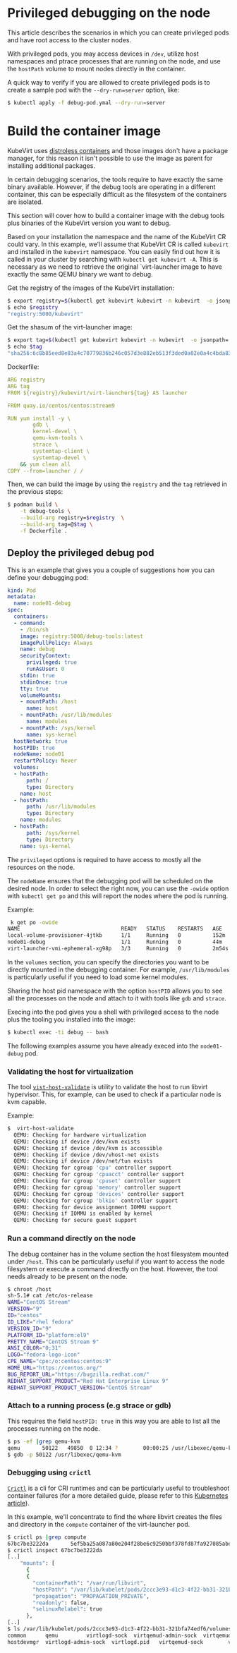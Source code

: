 # Privileged debugging on the node

This article describes the scenarios in which you can create privileged pods and have root access to the cluster nodes.

With privileged pods, you may access devices in `/dev`, utilize host namespaces and ptrace processes that are running on the node, and use the `hostPath` volume to mount nodes directly in the container.

A quick way to verify if you are allowed to create privileged pods is to create a sample pod with the `--dry-run=server` option, like:

```bash
$ kubectl apply -f debug-pod.ymal --dry-run=server
```

# Build the container image

KubeVirt uses [distroless containers](https://github.com/GoogleContainerTools/distroless) and those images don't have a package manager, for this reason it isn't possible to use the image as parent for installing additional packages.

In certain debugging scenarios, the tools require to have exactly the same binary available. However, if the debug tools are operating in a different container, this can be especially difficult as the filesystem of the containers are isolated.

This section will cover how to build a container image with
the debug tools plus binaries of the KubeVirt version you want to debug.

Based on your installation the namespace and the name of the KubeVirt CR could
vary. In this example, we'll assume that KubeVirt CR is called `kubevirt` and
installed in the `kubevirt` namespace. You can easily find out how it is called
in your cluster by searching with `kubectl get kubevirt -A`.
This is necessary as we need to retrieve the original `virt-launcher image to have exactly the same QEMU binary we want to debug.

Get the registry of the images of the KubeVirt installation:
```bash
$ export registry=$(kubectl get kubevirt kubevirt -n kubevirt  -o jsonpath='{.status.observedDeploymentConfig}' |jq '.registry'|tr -d "\"")
$ echo $registry
"registry:5000/kubevirt"
```

Get the shasum of the virt-launcher image:
```bash
$ export tag=$(kubectl get kubevirt kubevirt -n kubevirt  -o jsonpath='{.status.observedDeploymentConfig}' |jq '.virtLauncherSha'|tr -d "\"")
$ echo $tag
"sha256:6c8b85eed8e83a4c70779836b246c057d3e882eb513f3ded0a02e0a4c4bda837"
```

Dockerfile:
```yaml
ARG registry
ARG tag
FROM ${registry}/kubevirt/virt-launcher${tag} AS launcher

FROM quay.io/centos/centos:stream9

RUN yum install -y \
        gdb \
        kernel-devel \
        qemu-kvm-tools \
        strace \
        systemtap-client \
        systemtap-devel \
    && yum clean all
COPY --from=launcher / /
```

Then, we can build the image by using the `registry` and the `tag` retrieved in the previous steps:
```bash
$ podman build \
    -t debug-tools \
    --build-arg registry=$registry  \
    --build-arg tag=@$tag \
    -f Dockerfile .
```

## Deploy the privileged debug pod

This is an example that gives you a couple of suggestions how you can define your debugging pod:

```yaml
kind: Pod
metadata:
  name: node01-debug
spec:
  containers:
  - command:
    - /bin/sh
    image: registry:5000/debug-tools:latest
    imagePullPolicy: Always
    name: debug
    securityContext:
      privileged: true
      runAsUser: 0
    stdin: true
    stdinOnce: true
    tty: true
    volumeMounts:
    - mountPath: /host
      name: host
    - mountPath: /usr/lib/modules
      name: modules
    - mountPath: /sys/kernel
      name: sys-kernel
  hostNetwork: true
  hostPID: true
  nodeName: node01
  restartPolicy: Never
  volumes:
  - hostPath:
      path: /
      type: Directory
    name: host
  - hostPath:
      path: /usr/lib/modules
      type: Directory
    name: modules
  - hostPath:
      path: /sys/kernel
      type: Directory
    name: sys-kernel
```

The `privileged` options is required to have access to mostly all the resources
on the node.

The `nodeName` ensures that the debugging pod will be scheduled on the desired node. In order to select the right now, you can use the `-owide` option with `kubectl get po` and this will report the nodes where the pod is running.

Example:
```bash
 k get po -owide
NAME                                READY   STATUS    RESTARTS   AGE     IP               NODE     NOMINATED NODE   READINESS GATES
local-volume-provisioner-4jtkb      1/1     Running   0          152m    10.244.196.129   node01   <none>           <none>
node01-debug                        1/1     Running   0          44m     192.168.66.101   node01   <none>           <none>
virt-launcher-vmi-ephemeral-xg98p   3/3     Running   0          2m54s   10.244.196.148   node01   <none>           1/1
```

In the `volumes` section, you can specify the directories you want to be directly mounted in the debugging container. For example, `/usr/lib/modules` is particularly useful if you need to load some kernel modules.

Sharing the host pid namespace with the option `hostPID` allows you to see all the processes on the node and attach to it with tools like `gdb` and `strace`.

Execing into the pod gives you a shell with  privileged access to the node plus the tooling you installed into the image:

```bash
$ kubectl exec -ti debug -- bash
```

The following examples assume you have already execed into the `node01-debug` pod.

### Validating the host for virtualization

The tool [`vist-host-validate`](https://libvirt.org/manpages/virt-host-validate.html) is utility to validate the host to run libvirt hypervisor. This, for example, can be used to check if a particular node is kvm capable.

Example:
```bash
$  virt-host-validate
  QEMU: Checking for hardware virtualization                                 : PASS
  QEMU: Checking if device /dev/kvm exists                                   : PASS
  QEMU: Checking if device /dev/kvm is accessible                            : PASS
  QEMU: Checking if device /dev/vhost-net exists                             : PASS
  QEMU: Checking if device /dev/net/tun exists                               : PASS
  QEMU: Checking for cgroup 'cpu' controller support                         : PASS
  QEMU: Checking for cgroup 'cpuacct' controller support                     : PASS
  QEMU: Checking for cgroup 'cpuset' controller support                      : PASS
  QEMU: Checking for cgroup 'memory' controller support                      : PASS
  QEMU: Checking for cgroup 'devices' controller support                     : PASS
  QEMU: Checking for cgroup 'blkio' controller support                       : PASS
  QEMU: Checking for device assignment IOMMU support                         : PASS
  QEMU: Checking if IOMMU is enabled by kernel                               : PASS
  QEMU: Checking for secure guest support                                    : WARN (Unknown if this platform has Secure
```

### Run a command directly on the node

The debug container has in the volume section the host filesystem mounted under `/host`. This can be particularly useful if you want to access the node filesystem or execute a command directly on the host. However, the tool needs already to be present on the node.

```bash
$ chroot /host
sh-5.1# cat /etc/os-release
NAME="CentOS Stream"
VERSION="9"
ID="centos"
ID_LIKE="rhel fedora"
VERSION_ID="9"
PLATFORM_ID="platform:el9"
PRETTY_NAME="CentOS Stream 9"
ANSI_COLOR="0;31"
LOGO="fedora-logo-icon"
CPE_NAME="cpe:/o:centos:centos:9"
HOME_URL="https://centos.org/"
BUG_REPORT_URL="https://bugzilla.redhat.com/"
REDHAT_SUPPORT_PRODUCT="Red Hat Enterprise Linux 9"
REDHAT_SUPPORT_PRODUCT_VERSION="CentOS Stream"
```

### Attach to a running process (e.g strace or gdb)

This requires the field `hostPID: true` in this way you are able to list all the
processes running on the node.

```bash
$ ps -ef |grep qemu-kvm
qemu       50122   49850  0 12:34 ?        00:00:25 /usr/libexec/qemu-kvm -name guest=default_vmi-ephemeral,debug-threads=on -S -object {"qom-type":"secret","id":"masterKey0","format":"raw","file":"/var/run/kubevirt-private/libvirt/qemu/lib/domain-1-default_vmi-ephemera/master-key.aes"} -machine pc-q35-rhel9.2.0,usb=off,dump-guest-core=off,memory-backend=pc.ram,acpi=on -accel kvm -cpu Skylake-Client-IBRS,ss=on,vmx=on,pdcm=on,hypervisor=on,tsc-adjust=on,clflushopt=on,umip=on,md-clear=on,stibp=on,flush-l1d=on,arch-capabilities=on,ssbd=on,xsaves=on,pdpe1gb=on,ibpb=on,ibrs=on,amd-stibp=on,amd-ssbd=on,rdctl-no=on,ibrs-all=on,skip-l1dfl-vmentry=on,mds-no=on,pschange-mc-no=on,tsx-ctrl=on,fb-clear=on,hle=off,rtm=off -m size=131072k -object {"qom-type":"memory-backend-ram","id":"pc.ram","size":134217728} -overcommit mem-lock=off -smp 1,sockets=1,dies=1,cores=1,threads=1 -object {"qom-type":"iothread","id":"iothread1"} -uuid b56f06f0-07e9-4fe5-8913-18a14e83a4d1 -smbios type=1,manufacturer=KubeVirt,product=None,uuid=b56f06f0-07e9-4fe5-8913-18a14e83a4d1,family=KubeVirt -no-user-config -nodefaults -chardev socket,id=charmonitor,fd=21,server=on,wait=off -mon chardev=charmonitor,id=monitor,mode=control -rtc base=utc -no-shutdown -boot strict=on -device {"driver":"pcie-root-port","port":16,"chassis":1,"id":"pci.1","bus":"pcie.0","multifunction":true,"addr":"0x2"} -device {"driver":"pcie-root-port","port":17,"chassis":2,"id":"pci.2","bus":"pcie.0","addr":"0x2.0x1"} -device {"driver":"pcie-root-port","port":18,"chassis":3,"id":"pci.3","bus":"pcie.0","addr":"0x2.0x2"} -device {"driver":"pcie-root-port","port":19,"chassis":4,"id":"pci.4","bus":"pcie.0","addr":"0x2.0x3"} -device {"driver":"pcie-root-port","port":20,"chassis":5,"id":"pci.5","bus":"pcie.0","addr":"0x2.0x4"} -device {"driver":"pcie-root-port","port":21,"chassis":6,"id":"pci.6","bus":"pcie.0","addr":"0x2.0x5"} -device {"driver":"pcie-root-port","port":22,"chassis":7,"id":"pci.7","bus":"pcie.0","addr":"0x2.0x6"} -device {"driver":"pcie-root-port","port":23,"chassis":8,"id":"pci.8","bus":"pcie.0","addr":"0x2.0x7"} -device {"driver":"pcie-root-port","port":24,"chassis":9,"id":"pci.9","bus":"pcie.0","addr":"0x3"} -device {"driver":"virtio-scsi-pci-non-transitional","id":"scsi0","bus":"pci.5","addr":"0x0"} -device {"driver":"virtio-serial-pci-non-transitional","id":"virtio-serial0","bus":"pci.6","addr":"0x0"} -blockdev {"driver":"file","filename":"/var/run/kubevirt/container-disks/disk_0.img","node-name":"libvirt-2-storage","cache":{"direct":true,"no-flush":false},"auto-read-only":true,"discard":"unmap"} -blockdev {"node-name":"libvirt-2-format","read-only":true,"discard":"unmap","cache":{"direct":true,"no-flush":false},"driver":"qcow2","file":"libvirt-2-storage"} -blockdev {"driver":"file","filename":"/var/run/kubevirt-ephemeral-disks/disk-data/containerdisk/disk.qcow2","node-name":"libvirt-1-storage","cache":{"direct":true,"no-flush":false},"auto-read-only":true,"discard":"unmap"} -blockdev {"node-name":"libvirt-1-format","read-only":false,"discard":"unmap","cache":{"direct":true,"no-flush":false},"driver":"qcow2","file":"libvirt-1-storage","backing":"libvirt-2-format"} -device {"driver":"virtio-blk-pci-non-transitional","bus":"pci.7","addr":"0x0","drive":"libvirt-1-format","id":"ua-containerdisk","bootindex":1,"write-cache":"on","werror":"stop","rerror":"stop"} -netdev {"type":"tap","fd":"22","vhost":true,"vhostfd":"24","id":"hostua-default"} -device {"driver":"virtio-net-pci-non-transitional","host_mtu":1480,"netdev":"hostua-default","id":"ua-default","mac":"7e:cb:ba:c3:71:88","bus":"pci.1","addr":"0x0","romfile":""} -add-fd set=0,fd=20,opaque=serial0-log -chardev socket,id=charserial0,fd=18,server=on,wait=off,logfile=/dev/fdset/0,logappend=on -device {"driver":"isa-serial","chardev":"charserial0","id":"serial0","index":0} -chardev socket,id=charchannel0,fd=19,server=on,wait=off -device {"driver":"virtserialport","bus":"virtio-serial0.0","nr":1,"chardev":"charchannel0","id":"channel0","name":"org.qemu.guest_agent.0"} -audiodev {"id":"audio1","driver":"none"} -vnc vnc=unix:/var/run/kubevirt-private/3a8f7774-7ec7-4cfb-97ce-581db52ee053/virt-vnc,audiodev=audio1 -device {"driver":"VGA","id":"video0","vgamem_mb":16,"bus":"pcie.0","addr":"0x1"} -global ICH9-LPC.noreboot=off -watchdog-action reset -device {"driver":"virtio-balloon-pci-non-transitional","id":"balloon0","free-page-reporting":true,"bus":"pci.8","addr":"0x0"} -sandbox on,obsolete=deny,elevateprivileges=deny,spawn=deny,resourcecontrol=deny -msg timestamp=on
$ gdb -p 50122 /usr/libexec/qemu-kvm
```

### Debugging using `crictl`

[`Crictl`](https://github.com/kubernetes-sigs/cri-tools/blob/master/docs/crictl.md) is a cli for CRI runtimes and can be particularly useful to troubleshoot container failures (for a more detailed guide, please refer to this [Kubernetes article](https://kubernetes.io/docs/tasks/debug/debug-cluster/crictl/)).

In this example, we'll concentrate to find the where libvirt creates the files
and directory in the `compute` container of the virt-launcher pod.

```bash
$ crictl ps |grep compute
67bc7be3222da       5ef5ba25a087a80e204f28be6c9250bbf378fd87fa927085abd516188993d695                                                       25 minutes ago      Running             compute                   0                   7b045ea9f485f       virt-launcher-vmi-ephemeral-xg98p
$ crictl inspect 67bc7be3222da
[..]
    "mounts": [
      {
      {
        "containerPath": "/var/run/libvirt",
        "hostPath": "/var/lib/kubelet/pods/2ccc3e93-d1c3-4f22-bb31-321bfa74edf6/volumes/kubernetes.io~empty-dir/libvirt-runtime",
        "propagation": "PROPAGATION_PRIVATE",
        "readonly": false,
        "selinuxRelabel": true
      },
[..]
$ ls /var/lib/kubelet/pods/2ccc3e93-d1c3-4f22-bb31-321bfa74edf6/volumes/kubernetes.io~empty-dir/libvirt-runtime/
common	    qemu		 virtlogd-sock	virtqemud-admin-sock  virtqemud.conf
hostdevmgr  virtlogd-admin-sock  virtlogd.pid	virtqemud-sock	      virtqemud.pid
```
